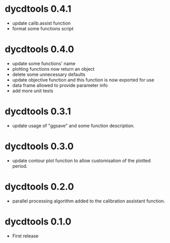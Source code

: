 # dycdtools 0.4.1

- update calib.assist function
- format some functions script

# dycdtools 0.4.0

- update some functions' name
- plotting functions now return an object
- delete some unnecessary defaults
- update objective function and this function is now exported for use
- data frame allowed to provide parameter info
- add more unit tests


# dycdtools 0.3.1
- update usage of "ggsave" and some function description.

# dycdtools 0.3.0
- update contour plot function to allow customisation of the plotted period.

# dycdtools 0.2.0
- parallel processing algorithm added to the calibration assistant function.

# dycdtools 0.1.0
- First release
